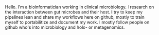 Hello. I'm a bioinformatician working in clinical microbiology. I research on the interaction between gut microbes and their host. I try to keep my pipelines lean and share my workflows here on github, mostly to train myself to portabilitize and document my work. I mostly follow people on github who's into microbiology and holo- or metagenomics.

